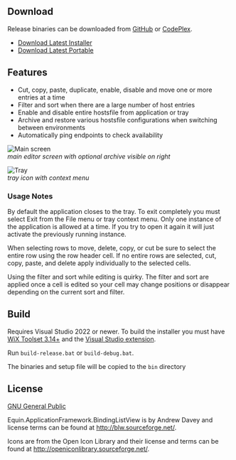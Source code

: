 ## Download

Release binaries can be downloaded from [GitHub](https://github.com/scottlerch/HostsFileEditor/releases) or [CodePlex](https://hostsfileeditor.codeplex.com/).
 * [Download Latest Installer](https://github.com/scottlerch/HostsFileEditor/releases/download/v1.2.0/HostsFileEditorSetup-1.2.0.msi)
 * [Download Latest Portable](https://github.com/scottlerch/HostsFileEditor/releases/download/v1.2.0/HostsFileEditor-1.2.0.zip)

## Features
 * Cut, copy, paste, duplicate, enable, disable and move one or more entries at a time
 * Filter and sort when there are a large number of host entries
 * Enable and disable entire hostsfile from application or tray
 * Archive and restore various hostsfile configurations when switching between environments
 * Automatically ping endpoints to check availability

![Main screen](https://cloud.githubusercontent.com/assets/1789883/24075121/a68ddcc8-0bd2-11e7-9eed-c53d02a08930.png)  
*main editor screen with optional archive visible on right*

![Tray](https://cloud.githubusercontent.com/assets/1789883/24075122/a98c7628-0bd2-11e7-845d-0e52a5e2cc7d.png)  
*tray icon with context menu*

### Usage Notes

By default the application closes to the tray. To exit completely you must select Exit from the File menu or tray context menu. Only one instance of the application is allowed at a time. If you try to open it again it will just activate the previously running instance.

When selecting rows to move, delete, copy, or cut be sure to select the entire row using the row header cell. If no entire rows are selected, cut, copy, paste, and delete apply individually to the selected cells.

Using the filter and sort while editing is quirky. The filter and sort are applied once a cell is edited so your cell may change positions or disappear depending on the current sort and filter.

## Build

Requires Visual Studio 2022 or newer. To build the installer you must have [WiX Toolset 3.14+](https://github.com/wixtoolset/wix3/releases) and the [Visual Studio extension](https://marketplace.visualstudio.com/items?itemName=WixToolset.WixToolsetVisualStudio2022Extension).

Run `build-release.bat` or `build-debug.bat`. 

The binaries and setup file will be copied to the `bin` directory

## License
 
[GNU General Public](https://www.gnu.org/licenses/)

Equin.ApplicationFramework.BindingListView is by Andrew Davey and license
terms can be found at
<http://blw.sourceforge.net/>.

Icons are from the Open Icon Library and their license and terms can be found at
<http://openiconlibrary.sourceforge.net/>.
